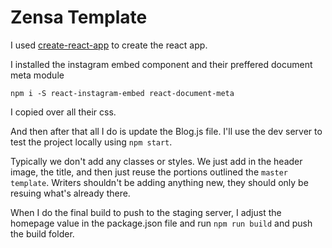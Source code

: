 # Zensa Template

I used [create-react-app](https://github.com/facebookincubator/create-react-app) to create the react app.

I installed the instagram embed component and their preffered document meta module

```
npm i -S react-instagram-embed react-document-meta
```

I copied over all their css.

And then after that all I do is update the Blog.js file. I'll use the dev server to test the project locally using `npm start`.

Typically we don't add any classes or styles. We just add in the header image, the title, and then just reuse the portions outlined the `master template`. Writers shouldn't be adding anything new, they should only be resuing what's already there.

When I do the final build to push to the staging server, I adjust the homepage value in the package.json file and run `npm run build` and push the build folder.
